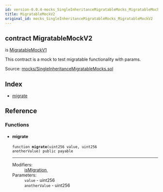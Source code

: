 ```yaml
---
id: version-0.0.4-mocks_SingleInheritanceMigratableMocks_MigratableMockV2
title: MigratableMockV2
original_id: mocks_SingleInheritanceMigratableMocks_MigratableMockV2
---
```


<div class="contract-doc"><div class="contract"><h2 class="contract-header"><span class="contract-kind">contract</span> MigratableMockV2</h2><p class="base-contracts"><span>is</span> <a href="mocks_SingleInheritanceMigratableMocks_MigratableMockV1.html">MigratableMockV1</a></p><p class="description">This contract is a mock to test migratable functionality with params.</p><div class="source">Source: <a href="git+https://github.com/zeppelinos/zos-lib/blob/v0.1.12/contracts/mocks/SingleInheritanceMigratableMocks.sol" target="_blank">mocks/SingleInheritanceMigratableMocks.sol</a></div></div><div class="index"><h2>Index</h2><ul><li><a href="mocks_SingleInheritanceMigratableMocks_MigratableMockV2.html#migrate">migrate</a></li></ul></div><div class="reference"><h2>Reference</h2><div class="functions"><h3>Functions</h3><ul><li><div class="item function"><span id="migrate" class="anchor-marker"></span><h4 class="name">migrate</h4><div class="body"><code class="signature">function <strong>migrate</strong><span>(uint256 value, uint256 anotherValue) </span><span>public </span><span>payable </span></code><hr/><dl><dt><span class="label-modifiers">Modifiers:</span></dt><dd><a href="migrations_Migratable.html#isMigration">isMigration </a></dd><dt><span class="label-parameters">Parameters:</span></dt><dd><div><code>value</code> - uint256</div><div><code>anotherValue</code> - uint256</div></dd></dl></div></div></li></ul></div></div></div>
